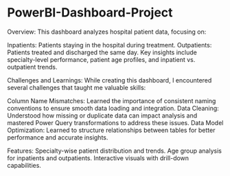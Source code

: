 # PowerBI-Dashboard-Project

Overview:
  This dashboard analyzes hospital patient data, focusing on:

Inpatients: Patients staying in the hospital during treatment.
Outpatients: Patients treated and discharged the same day.
Key insights include specialty-level performance, patient age profiles, and inpatient vs. outpatient trends.

Challenges and Learnings:
  While creating this dashboard, I encountered several challenges that taught me valuable skills:

  Column Name Mismatches: Learned the importance of consistent naming conventions to ensure smooth data loading and integration.
  Data Cleaning: Understood how missing or duplicate data can impact analysis and mastered Power Query transformations to address these issues.
  Data Model Optimization: Learned to structure relationships between tables for better performance and accurate insights.
  
Features:
  Specialty-wise patient distribution and trends.
  Age group analysis for inpatients and outpatients.
  Interactive visuals with drill-down capabilities.
